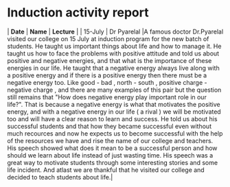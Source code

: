 # Induction activity report 

| **Date** | **Name** | **Lecture** |
| 15-July | Dr Pyarelal |A famous doctor Dr.Pyarelal visited our college on 15 July at induction program for the new batch of students. He taught us important things about life and how to manage it. He taught us how to face the problems with positive attitude and told us about positive and negative energies, and that what is the importance of these energies in our life. He taught that a negative energy always live along with a positive energy and if there is a positive energy then there must be a negative energy too. Like good - bad , north - south , positive charge - negative charge , and there are many examples of this pair but the question still remains that "How does negative energy play important role in our life?". That is because a negative energy is what that motivates the positive energy, and with a negative energy in our life ( a rival ) we will be motivated too and will have a clear reason to learn and success. He told us about his successful students and that how they became successful even without much recources and now he expects us to become successful with the help of the resources we have and rise the name of our college and teachers. His speech showed what does it mean to be a successful person and how should we learn about life instead of just wasting time. His speech was a great way  to motivate students through some interesting stories and some life incident. And atlast we are thankful that he visited our college and decided to teach students about life.|
